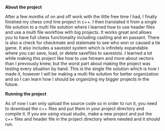 **About the project**

After a few months of on and off work with the little free time I had, I finally finished my chess cmd line project in c++. I then translated it from a single file
solution to a multi file solution where I learned how to use header files and use a multi file workflow with big projects. It works great and allows you to have 
full chess functionality including castling and en passant. There is also a check for checkmate and stalemate to see who won or caused a tie game.
It also includes a saveslot system which is infinitely expandable where you can save, load, or delete savefiles to saveslots. I learned a lot while making this
project like how to use fstream and more about vectors than I previously knew, but the worst part about making the project was testing every situation by hand.
This is the single file solution which is how I made it, however I will be making a multi file solution for better organization and so I can learn how I should
be organizing my bigger projects in the future. 

**Running the project**

As of now I can only upload the source code so in order to run it, you need to download the c++ files and put them in your project directory and compile it. If you
are using visual studio, make a new project and put the c++ files and header file in the project directory where needed and it should run.
